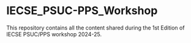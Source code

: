 # IECSE_PSUC-PPS_Workshop
This repository contains all the content shared during the 1st Edition of IECSE PSUC/PPS workshop 2024-25.
